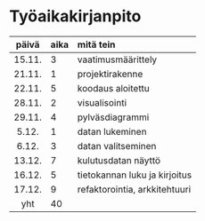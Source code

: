 # Työaikakirjanpito

| päivä  | aika | mitä tein                     |
| :-----:|:-----| :-----------------------------|
| 15.11. | 3    | vaatimusmäärittely            |
| 21.11. | 1    | projektirakenne               |
| 22.11. | 5    | koodaus aloitettu             |
| 28.11. | 2    | visualisointi                 |
| 29.11. | 4    | pylväsdiagrammi               |
|  5.12. | 1    | datan lukeminen               |
|  6.12. | 3    | datan valitseminen            |
| 13.12. | 7    | kulutusdatan näyttö           |
| 16.12. | 5    | tietokannan luku ja kirjoitus |
| 17.12. | 9    | refaktorointia, arkkitehtuuri |
| yht    | 40   |                               |
